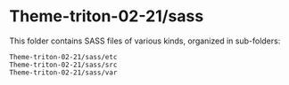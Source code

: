 # Theme-triton-02-21/sass

This folder contains SASS files of various kinds, organized in sub-folders:

    Theme-triton-02-21/sass/etc
    Theme-triton-02-21/sass/src
    Theme-triton-02-21/sass/var
